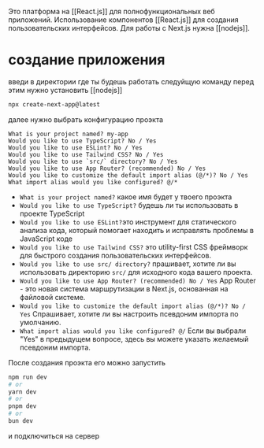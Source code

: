 Это платформа на [[React.js]] для полнофункциональных веб приложений. Использование компонентов [[React.js]] для создания пользовательских интерфейсов. Для работы с Next.js нужна [[nodejs]].


# создание приложения
введи в директории где ты будешь работать следуйщую команду перед этим нужно установить [[nodejs]]
```bash
npx create-next-app@latest
```
далее нужно выбрать конфигурацию проэкта
```
What is your project named? my-app
Would you like to use TypeScript? No / Yes
Would you like to use ESLint? No / Yes
Would you like to use Tailwind CSS? No / Yes
Would you like to use `src/` directory? No / Yes
Would you like to use App Router? (recommended) No / Yes
Would you like to customize the default import alias (@/*)? No / Yes
What import alias would you like configured? @/*
```

- `What is your project named?` какое имя будет у твоего проэкта
- `Would you like to use TypeScript?` будешь ли ты использовать в проекте TypeScript
- `Would you like to use ESLint?`это инструмент для статического анализа кода, который помогает находить и исправлять проблемы в JavaScript коде
- `Would you like to use Tailwind CSS?` это utility-first CSS фреймворк для быстрого создания пользовательских интерфейсов.
- `Would you like to use src/ directory?` прашивает, хотите ли вы использовать директорию `src/` для исходного кода вашего проекта.
- `Would you like to use App Router? (recommended) No / Yes` App Router - это новая система маршрутизации в Next.js, основанная на файловой системе.
- `Would you like to customize the default import alias (@/*)? No / Yes` Спрашивает, хотите ли вы настроить псевдоним импорта по умолчанию.
- `What import alias would you like configured? @/` Если вы выбрали "Yes" в предыдущем вопросе, здесь вы можете указать желаемый псевдоним импорта.

После создания проэкта его можно запустить
```bash
npm run dev
# or
yarn dev
# or
pnpm dev
# or
bun dev
```
и подключиться на сервер